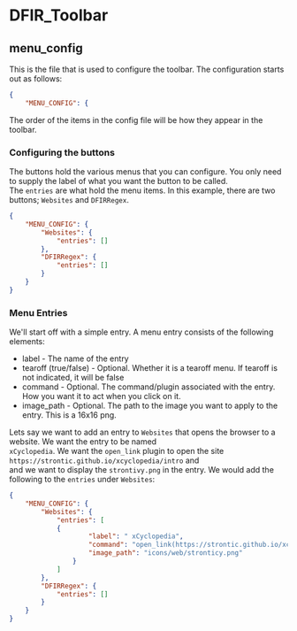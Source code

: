 # DFIR_Toolbar

## menu_config
This is the file that is used to configure the toolbar. The configuration starts out as follows:

```json
{
    "MENU_CONFIG": {
```

The order of the items in the config file will be how they appear in the toolbar.

### Configuring the buttons
The buttons hold the various menus that you can configure. You only need to supply the label of what you want the button to be called.  
The `entries` are what hold the menu items. In this example, there are two buttons; `Websites` and `DFIRRegex`.
```json
{
    "MENU_CONFIG": {
        "Websites": {
            "entries": []
        },
        "DFIRRegex": {
            "entries": []
        }
    }
}
```

### Menu Entries
We'll start off with a simple entry. A menu entry consists of the following elements:  
* label - The name of the entry
* tearoff (true/false) - Optional. Whether it is a tearoff menu. If tearoff is not indicated, it will be false
* command - Optional. The command/plugin associated with the entry. How you want it to act when you click on it.
* image_path - Optional. The path to the image you want to apply to the entry. This is a 16x16 png.  

Lets say we want to add an entry to `Websites` that opens the browser to a website. We want the entry to be named  
`xCyclopedia`. We want the `open_link` plugin to open the site `https://strontic.github.io/xcyclopedia/intro` and  
and we want to display the `strontivy.png` in the entry. We would add the following to the `entries` under `Websites`:

```json
{
    "MENU_CONFIG": {
        "Websites": {
            "entries": [
            {
                    "label": " xCyclopedia",
                    "command": "open_link(https://strontic.github.io/xcyclopedia/intro)",
                    "image_path": "icons/web/stronticy.png"
                }
            ]
        },
        "DFIRRegex": {
            "entries": []
        }
    }
}
```